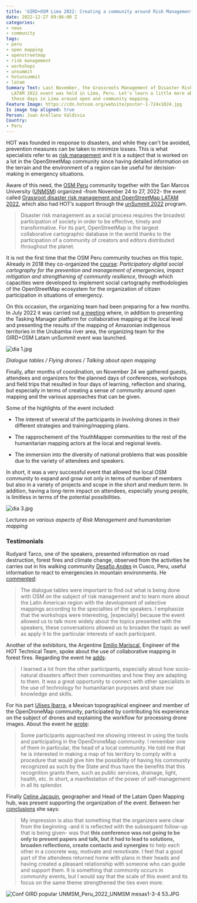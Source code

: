 ```yaml
---
title: 'GIRD+OSM Lima 2022: Creating a community around Risk Management and Open Mapping'
date: 2022-12-27 09:06:00 Z
categories:
- news
- community
tags:
- peru
- open mapping
- openstreetmap
- risk management
- workshops
- unsummit
- hotunsummit
- latam
Summary Text: Last November, the Grassroots Management of Disaster Risks and OpenStreetMap
  LATAM 2022 event was held in Lima, Peru. Let's learn a little more about what happened
  these days in Lima around open and community mapping.
Feature Image: https://cdn.hotosm.org/website/poster-1-724x1024.jpg
Is image top aligned: true
Person: Juan Arellano Valdivia
Country:
- Peru
---
```


HOT was founded in response to disasters, and while they can't be avoided, prevention measures can be taken to minimize losses. This is what specialists refer to as [risk management](https://en.wikipedia.org/wiki/Risk_management) and it is a subject that is worked on a lot in the OpenStreetMap community since having detailed information on the terrain and the environment of a region can be useful for decision-making in emergency situations.

Aware of this need, the [OSM Peru](https://osmpe.org/) community together with the San Marcos University ([UNMSM](https://unmsm.edu.pe/)) organized -from November 24 to 27, 2022- the event called [Grassroot disaster risk management and OpenStreetMap LATAM 2022](https://osm.org.pe/grd-osm-latam-2022/), which also had HOT’s support through the [unSummit 2022](https://www.hotosm.org/updates/first-hot-unsummit-event-collaborations-announced/) program.

> Disaster risk management as a social process requires the broadest participation of society in order to be effective, timely and transformative. For its part, OpenStreetMap is the largest collaborative cartographic database in the world thanks to the participation of a community of creators and editors distributed throughout the planet.

It is not the first time that the OSM Peru community touches on this topic. Already in 2018 they co-organized the [course](https://osmpe.ourproject.org/2018/10/26/cartografia-social-digital-participativa-para-la-prevencion-y-gestion-de-emergencias-mitigacion-de-impactos-y-fortalecimiento-de-la-resiliencia-comunitaria/): *Participatory digital social cartography for the prevention and management of emergencies, impact mitigation and strengthening of community resilience*, through which capacities were developed to implement social cartography methodologies of the OpenStreetMap ecosystem for the organization of citizen participation in situations of emergency.

On this occasion, the organizing team had been preparing for a few months. In July 2022 it was carried out [a meeting](https://osmpe.org/2022/07/03/lanzamiento-equipo-organizador-grdosm-latam-summit-2022/) where, in addition to presenting the Tasking Manager platform for collaborative mapping at the local level and presenting the results of the mapping of Amazonian indigenous territories in the Urubamba river area, the organizing team for the GIRD\+OSM Latam unSummit event was launched.

![dia 1.jpg](https://cdn.hotosm.org/website/dia+1.jpg)

*Dialogue tables / Flying drones / Talking about open mapping*

Finally, after months of coordination, on November 24 we gathered guests, attendees and organizers for the planned days of conferences, workshops and field trips that resulted in four days of learning, reflection and sharing, but especially in terms of creating a sense of community around open mapping and the various approaches that can be given.

Some of the highlights of the event included:

* The interest of several of the participants in involving drones in their different strategies and training/mapping plans.

* The rapprochement of the YouthMapper communities to the rest of the humanitarian mapping actors at the local and regional levels.

* The immersion into the diversity of national problems that was possible due to the variety of attendees and speakers.

In short, it was a very successful event that allowed the local OSM community to expand and grow not only in terms of number of members but also in a variety of projects and scope in the short and medium term. In addition, having a long-term impact on attendees, especially young people, is limitless in terms of the potential possibilities.

![dia 3.jpg](https://cdn.hotosm.org/website/dia+3.jpg)

*Lectures on various aspects of Risk Management and humanitarian mapping*

### **Testimonials**

Rudyard Tarco, one of the speakers, presented information on road destruction, forest fires and climate change, observed from the activities he carries out in his walking community [Desafio Andes](https://www.facebook.com/desafio.ande/) in Cusco, Peru, useful information to react to emergencies in mountain environments. He [commented](https://www.openstreetmap.org/user/Caminando%20Cusco/diary/400473):

> The dialogue tables were important to find out what is being done with OSM on the subject of risk management and to learn more about the Latin American region with the development of selective mappings according to the specialties of the speakers. I emphasize that the workshops were interesting, \[especially\] because the event allowed us to talk more widely about the topics presented with the speakers, these conversations allowed us to broaden the topic as well as apply it to the particular interests of each participant.

Another of the exhibitors, the Argentine [Emilio Mariscal](https://www.hotosm.org/people/emilio-mariscal/), Engineer of the HOT Technical Team, spoke about the use of collaborative mapping in forest fires. Regarding the event he [adds](https://www.openstreetmap.org/user/suricata88/diary/400555):

> I learned a lot from the other participants, especially about how socio-natural disasters affect their communities and how they are adapting to them. It was a great opportunity to connect with other specialists in the use of technology for humanitarian purposes and share our knowledge and skills.

For his part [Ulises Ibarra](https://ulimaps.github.io/blog/), a Mexican topographical engineer and member of the OpenDroneMap community, participated by contributing his experience on the subject of drones and explaining the workflow for processing drone images. About the event he [wrote](https://ulimaps.github.io/blog/conferencia_gestion_popular_de_riesgos_y_desastres_y_openstreetmap_latam_2022/):

> Some participants approached me showing interest in using the tools and participating in the OpenDroneMap community. I remember one of them in particular, the head of a local community. He told me that he is interested in making a map of his territory to comply with a procedure that would give him the possibility of having his community recognized as such by the State and thus have the benefits that this recognition grants them, such as public services, drainage, light, health, etc. In short, a manifestation of the power of self-management in all its splendor.

Finally [Celine Jacquin](https://www.hotosm.org/people/celine-jacquin/), geographer and Head of the Latam Open Mapping hub, was present supporting the organization of the event. Between her [conclusions](https://www.openstreetmap.org/user/mapeadora/diary/400572) she says:

> My impression is also that something that the organizers were clear from the beginning -and it is reflected with the subsequent follow-up that is being given- was that **this conference was not going to be only to present papers and talk, but it had to lead to solutions, broaden reflections, create contacts and synergies** to help each other in a concrete way, motivate and remotivate. I feel that a good part of the attendees returned home with plans in their heads and having created a pleasant relationship with someone who can guide and support them. It is something that commonly occurs in community events, but I would say that the scale of this event and its focus on the same theme strengthened the ties even more.

![Conf GIRD popular UNMSM_Peru_2022_UNMSM mesas1-3-4 53.JPG](https://cdn.hotosm.org/website/Conf+GIRD+popular+UNMSM_Peru_2022_UNMSM+mesas1-3-4+53.JPG)